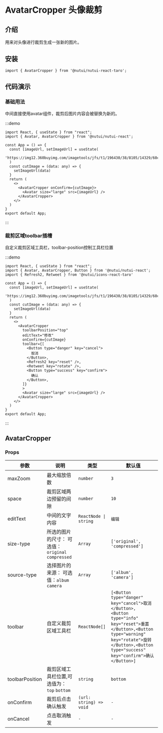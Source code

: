 # AvatarCropper 头像裁剪

## 介绍

用来对头像进行裁剪生成一张新的图片。

## 安装

```tsx
import { AvatarCropper } from '@nutui/nutui-react-taro';
```

## 代码演示

### 基础用法

中间直接使用avatar组件，裁剪后图片内容会被替换为新的。

:::demo

```tsx
import React, { useState } from "react";
import { Avatar, AvatarCropper } from '@nutui/nutui-react';

const App = () => {
  const [imageUrl, setImageUrl] = useState(
    'https://img12.360buyimg.com/imagetools/jfs/t1/196430/38/8105/14329/60c806a4Ed506298a/e6de9fb7b8490f38.png'
  )
  const cutImage = (data: any) => {
    setImageUrl(data)
  }
  return (
    <>
      <AvatarCropper onConfirm={cutImage}>
        <Avatar size="large" src={imageUrl} />
      </AvatarCropper>
    </>
  )
}
export default App;
```

:::

### 裁剪区域toolbar插槽

自定义裁剪区域工具栏，toolbar-position控制工具栏位置

:::demo

```tsx
import React, { useState } from "react";
import { Avatar, AvatarCropper, Button } from '@nutui/nutui-react';
import { Refresh2, Retweet } from '@nutui/icons-react-taro'

const App = () => {
  const [imageUrl, setImageUrl] = useState(
    'https://img12.360buyimg.com/imagetools/jfs/t1/196430/38/8105/14329/60c806a4Ed506298a/e6de9fb7b8490f38.png'
  )
  const cutImage = (data: any) => {
    setImageUrl(data)
  }
  return (
    <>
      <AvatarCropper
        toolbarPosition="top"
        editText="修改"
        onConfirm={cutImage}
        toolbar={[
          <Button type="danger" key="cancel">
            取消
          </Button>,
          <Refresh2 key="reset" />,
          <Retweet key="rotate" />,
          <Button type="success" key="confirm">
            确认
          </Button>,
        ]}
        >
        <Avatar size="large" src={imageUrl} />
      </AvatarCropper>
    </>
  )
}
export default App;
```

:::

## AvatarCropper

### Props

| 参数 | 说明 | 类型 | 默认值 |
| --- | --- | --- | --- |
| maxZoom | 最大缩放倍数 | `number` | `3` |
| space | 裁剪区域两边预留的间隙 | `number` | `10` |
| editText | 中间的文字内容 | `ReactNode \| string` | `编辑` |
| size-type | 所选的图片的尺寸： 可选值：`original` `compressed` | `Array` | `['original', 'compressed']` |
| source-type | 选择图片的来源： 可选值：`album` `camera` | `Array` | `['album', 'camera']` |
| toolbar | 自定义裁剪区域工具栏 | `ReactNode[]` | `[<Button type="danger" key="cancel">取消</Button>, <Button type="info" key="reset">重置</Button>,<Button type="warning" key="rotate">旋转</Button>,<Button type="success" key="confirm">确认</Button>]` |
| toolbarPosition | 裁剪区域工具栏位置,可选值为：`top` `bottom` | `string` | `bottom` |
| onConfirm | 裁剪后点击确认触发 | `(url: string) => void` | `-` |
| onCancel | 点击取消触发 | `-` | `-` |